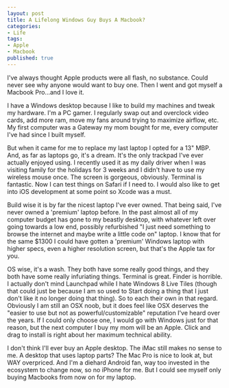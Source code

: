 ```yaml
---
layout: post
title: A Lifelong Windows Guy Buys A Macbook?
categories:
- Life
tags:
- Apple
- Macbook
published: true
---
```

I've always thought Apple products were all flash, no substance. Could never see why anyone would want to buy one. Then I went and got myself a Macbook Pro...and I love it.

I have a Windows desktop because I like to build my machines and tweak my hardware. I'm a PC gamer. I regularly swap out and overclock video cards, add more ram, move my fans around trying to maximize airflow, etc. My first computer was a Gateway my mom bought for me, every computer I've had since I built myself.

But when it came for me to replace my last laptop I opted for a 13" MBP. And, as far as laptops go, it's a dream. It's the only trackpad I've ever actually enjoyed using. I recently used it as my daily driver when I was visiting family for the holidays for 3 weeks and I didn't have to use my wireless mouse once. The screen is gorgeous, obviously. Terminal is fantastic. Now I can test things on Safari if I need to. I would also like to get into iOS development at some point so Xcode was a must.

Build wise it is by far the nicest laptop I've ever owned. That being said, I've never owned a 'premium' laptop before. In the past almost all of my computer budget has gone to my beastly desktop, with whatever left over going towards a low end, possibly refurbished "I just need something to browse the internet and maybe write a little code on" laptop. I know that for the same $1300 I could have gotten a 'premium' Windows laptop with higher specs, even a higher resolution screen, but that's the Apple tax for you.

OS wise, it's a wash. They both have some really good things, and they both have some really infuriating things. Terminal is great. Finder is horrible. I actually don't mind Launchpad while I hate Windows 8 Live Tiles (though that could just be because I am so used to Start doing a thing that I just don't like it no longer doing that thing). So to each their own in that regard. Obviously I am still an OSX noob, but it does feel like OSX deserves the "easier to use but not as powerful/customizable" reputation I've heard over the years. If I could only choose one, I would go with Windows just for that reason, but the next computer I buy my mom will be an Apple. Click and drag to install is right about her maximum technical ability.

I don't think I'll ever buy an Apple desktop. The iMac still makes no sense to me. A desktop that uses laptop parts? The Mac Pro is nice to look at, but WAY overpriced. And I'm a diehard Android fan, way too invested in the ecosystem to change now, so no iPhone for me. But I could see myself only buying Macbooks from now on for my laptop.

